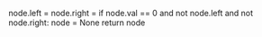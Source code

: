 node.left =
node.right =
if node.val == 0 and not node.left and not node.right:
node = None
return node